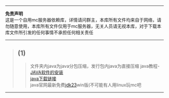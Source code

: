 ***  
****免责声明****  
这是一个自用mc服务器依赖库，详情请问群主，本库所有文件均来自于网络，请勿随意使用，本库所有文件仅用于mc服务器，无关人员请无视本库，对于下载本库文件所引发的任何事情不承担任何相关责任  
***  
> ## (1)  
>> 文件夹内java为java分包压缩，发行包内java为直接压缩
>> java教程-[JAVA软件的安装](https://www.cnblogs.com/xiaobai-cs/p/Java.html)  
[java下载链接](https://helpx.adobe.com/coldfusion/kb/coldfusion-downloads.html#downloads3)  
>> java官网最新免费[jdk23](https://download.oracle.com/java/23/latest/jdk-23_windows-x64_bin.exe)win版(不可能有人用linux玩mc吧
***
